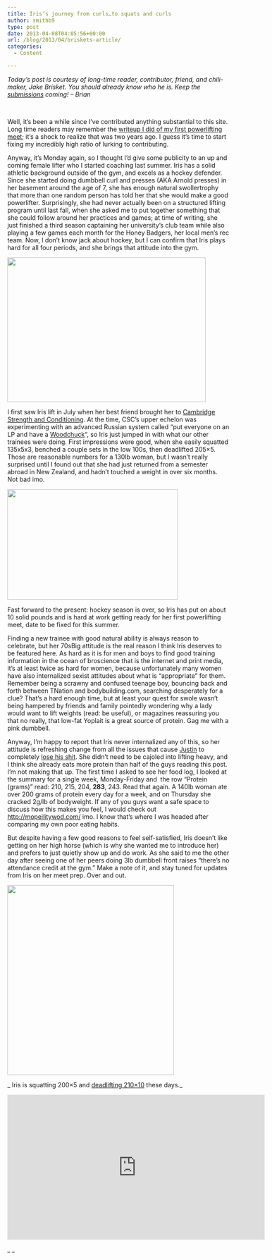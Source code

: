 ```yaml
---
title: Iris’s journey from curls…to squats and curls
author: smithb9
type: post
date: 2013-04-08T04:05:56+00:00
url: /blog/2013/04/briskets-article/
categories:
  - Content

---
```

_Today&#8217;s post is courtesy of long-time reader, contributor, friend, and chili-maker, Jake Brisket. You should already know who he is. Keep the <a href="/submissions/" target="_blank">submissions</a> coming! &#8211; Brian_

&nbsp;

Well, it&#8217;s been a while since I&#8217;ve contributed anything substantial to this site. Long time readers may remember the <a href="/blog/2011/03/brisket-2/" target="_blank">writeup I did of my first powerlifting meet</a>; it&#8217;s a shock to realize that was two years ago. I guess it&#8217;s time to start fixing my incredibly high ratio of lurking to contributing.

Anyway, it&#8217;s Monday again, so I thought I&#8217;d give some publicity to an up and coming female lifter who I started coaching last summer. Iris has a solid athletic background outside of the gym, and excels as a hockey defender. Since she started doing dumbbell curl and presses (AKA Arnold presses) in her basement around the age of 7, she has enough natural swollertrophy that more than one random person has told her that she would make a good powerlifter. Surprisingly, she had never actually been on a structured lifting program until last fall, when she asked me to put together something that she could follow around her practices and games; at time of writing, she just finished a third season captaining her university&#8217;s club team while also playing a few games each month for the Honey Badgers, her local men&#8217;s rec team. Now, I don&#8217;t know jack about hockey, but I can confirm that Iris plays hard for all four periods, and she brings that attitude into the gym.

<a href="/?attachment_id=8975" rel="attachment wp-att-8975"><img data-attachment-id="8975" data-permalink="/blog/2013/04/briskets-article/irishockey-2/" data-orig-file="/2013/04/IrisHockey1.jpg" data-orig-size="658,480" data-comments-opened="1" data-image-meta="{&quot;aperture&quot;:&quot;0&quot;,&quot;credit&quot;:&quot;&quot;,&quot;camera&quot;:&quot;&quot;,&quot;caption&quot;:&quot;&quot;,&quot;created_timestamp&quot;:&quot;0&quot;,&quot;copyright&quot;:&quot;&quot;,&quot;focal_length&quot;:&quot;0&quot;,&quot;iso&quot;:&quot;0&quot;,&quot;shutter_speed&quot;:&quot;0&quot;,&quot;title&quot;:&quot;&quot;}" data-image-title="IrisHockey" data-image-description="" data-medium-file="/2013/04/IrisHockey1-200x145.jpg" data-large-file="/2013/04/IrisHockey1-450x328.jpg" class="alignnone size-large wp-image-8975" src="/2013/04/IrisHockey1-450x328.jpg" alt="" width="450" height="328" srcset="/2013/04/IrisHockey1-450x328.jpg 450w, /2013/04/IrisHockey1-150x109.jpg 150w, /2013/04/IrisHockey1-200x145.jpg 200w, /2013/04/IrisHockey1-411x300.jpg 411w, /2013/04/IrisHockey1.jpg 658w" sizes="(max-width: 450px) 100vw, 450px" /></a>

I first saw Iris lift in July when her best friend brought her to <a href="https://www.facebook.com/CambridgeStrengthAndConditioning" target="_blank">Cambridge Strength and Conditioning</a>. At the time, CSC&#8217;s upper echelon was experimenting with an advanced Russian system called &#8220;put everyone on an LP and have a <a href="http://www.woodchuck.com" target="_blank">Woodchuck</a>&#8220;, so Iris just jumped in with what our other trainees were doing. First impressions were good, when she easily squatted 135x5x3, benched a couple sets in the low 100s, then deadlifted 205&#215;5. Those are reasonable numbers for a 130lb woman, but I wasn&#8217;t really surprised until I found out that she had just returned from a semester abroad in New Zealand, and hadn&#8217;t touched a weight in over six months. Not bad imo.

<img class="alignnone" src="http://bookriot.com/2013/03/3879_-_animated_gif_chuck_norris_dodgeball_thumbs_up.gif" alt="" width="387" height="251" />

Fast forward to the present: hockey season is over, so Iris has put on about 10 solid pounds and is hard at work getting ready for her first powerlifting meet, date to be fixed for this summer.

Finding a new trainee with good natural ability is always reason to celebrate, but her 70sBig attitude is the real reason I think Iris deserves to be featured here. As hard as it is for men and boys to find good training information in the ocean of broscience that is the internet and print media, it&#8217;s at least twice as hard for women, because unfortunately many women have also internalized sexist attitudes about what is &#8220;appropriate&#8221; for them. Remember being a scrawny and confused teenage boy, bouncing back and forth between TNation and bodybuilding.com, searching desperately for a clue? That&#8217;s a hard enough time, but at least your quest for swole wasn&#8217;t being hampered by friends and family pointedly wondering why a lady would want to lift weights (read: be useful), or magazines reassuring you that no really, that low-fat Yoplait is a great source of protein. Gag me with a pink dumbbell.

Anyway, I&#8217;m happy to report that Iris never internalized any of this, so her attitude is refreshing change from all the issues that cause <a href="http://www.youtube.com/watch?v=3kooA81aVuY" target="_blank">Justin</a> to completely <a href="http://www.youtube.com/watch?v=xP1-oquwoL8" target="_blank">lose his shit</a>. She didn&#8217;t need to be cajoled into lifting heavy, and I think she already eats more protein than half of the guys reading this post. I&#8217;m not making that up. The first time I asked to see her food log, I looked at the summary for a single week, Monday-Friday and  the row &#8220;Protein (grams)&#8221; read: 210, 215, 204, **283**, 243. Read that again. A 140lb woman ate over 200 grams of protein every day for a week, and on Thursday she cracked 2g/lb of bodyweight. If any of you guys want a safe space to discuss how this makes you feel, I would check out <a href="http://mopeilitywod.com/" target="_blank">http://mopeilitywod.com/</a> imo. I know that&#8217;s where I was headed after comparing my own poor eating habits.

But despite having a few good reasons to feel self-satisfied, Iris doesn&#8217;t like getting on her high horse (which is why she wanted me to introduce her) and prefers to just quietly show up and do work. As she said to me the other day after seeing one of her peers doing 3lb dumbbell front raises &#8220;there&#8217;s no attendance credit at the gym.&#8221; Make a note of it, and stay tuned for updates from Iris on her meet prep. Over and out.

<a href="/?attachment_id=8976" rel="attachment wp-att-8976"><img data-attachment-id="8976" data-permalink="/blog/2013/04/briskets-article/irismoustache/" data-orig-file="/2013/04/IrisMoustache.png" data-orig-size="378,431" data-comments-opened="1" data-image-meta="{&quot;aperture&quot;:&quot;0&quot;,&quot;credit&quot;:&quot;&quot;,&quot;camera&quot;:&quot;&quot;,&quot;caption&quot;:&quot;&quot;,&quot;created_timestamp&quot;:&quot;0&quot;,&quot;copyright&quot;:&quot;&quot;,&quot;focal_length&quot;:&quot;0&quot;,&quot;iso&quot;:&quot;0&quot;,&quot;shutter_speed&quot;:&quot;0&quot;,&quot;title&quot;:&quot;&quot;}" data-image-title="IrisMoustache" data-image-description="" data-medium-file="/2013/04/IrisMoustache-175x200.png" data-large-file="/2013/04/IrisMoustache.png" class="alignnone size-full wp-image-8976" src="/2013/04/IrisMoustache.png" alt="" width="378" height="431" srcset="/2013/04/IrisMoustache.png 378w, /2013/04/IrisMoustache-131x150.png 131w, /2013/04/IrisMoustache-175x200.png 175w, /2013/04/IrisMoustache-263x300.png 263w" sizes="(max-width: 378px) 100vw, 378px" /></a>

_ Iris is squatting 200&#215;5 and <a href="http://www.youtube.com/watch?v=HSWL3vyG4X0" target="_blank">deadlifting 210&#215;10</a> these days._

<span class="embed-youtube" style="text-align:center; display: block;"><iframe class='youtube-player' type='text/html' width='584' height='329' src='https://www.youtube.com/embed/xXK4Vhl8Y7w?version=3&#038;rel=1&#038;fs=1&#038;autohide=2&#038;showsearch=0&#038;showinfo=1&#038;iv_load_policy=1&#038;wmode=transparent' allowfullscreen='true' style='border:0;'></iframe></span>

_ _

&nbsp;

&nbsp;